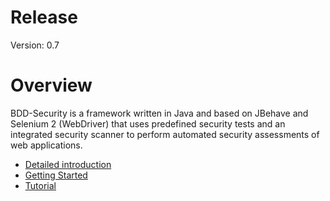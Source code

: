 # Release
Version: 0.7

# Overview
BDD-Security is a framework written in Java and based on JBehave and Selenium 2 (WebDriver) that uses predefined security tests and an integrated security scanner to perform automated security assessments of web applications.

- [Detailed introduction](http://www.continuumsecurity.net/bdd-intro.html)
- [Getting Started](http://www.continuumsecurity.net/bdd-getstarted.html)
- [Tutorial](http://www.continuumsecurity.net/bdd-tut.html)

